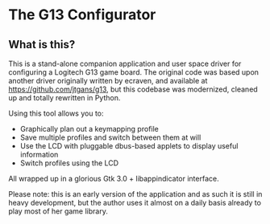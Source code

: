 The G13 Configurator
====================

## What is this?

This is a stand-alone companion application and user space driver for
configuring a Logitech G13 game board. The original code was based upon another
driver originally written by ecraven, and available at
https://github.com/jtgans/g13, but this codebase was modernized, cleaned up
and totally rewritten in Python.

Using this tool allows you to:

  - Graphically plan out a keymapping profile
  - Save multiple profiles and switch between them at will
  - Use the LCD with pluggable dbus-based applets to display
    useful information
  - Switch profiles using the LCD

All wrapped up in a glorious Gtk 3.0 + libappindicator interface.

Please note: this is an early version of the application and as such it is still
in heavy development, but the author uses it almost on a daily basis already to
play most of her game library.
